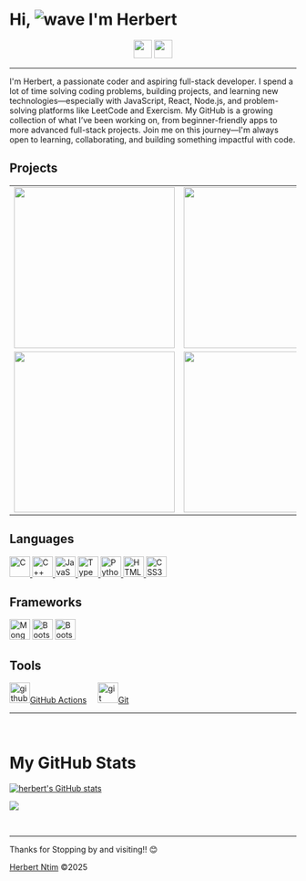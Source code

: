 # Hi, ![wave](https://user-images.githubusercontent.com/18350557/176309783-0785949b-9127-417c-8b55-ab5a4333674e.gif) I'm Herbert

<p align="center">
<a href="www.linkedin.com/in/hntim" target="_blank" rel="noreferrer"><img src="https://raw.githubusercontent.com/danielcranney/readme-generator/main/public/icons/socials/linkedin.svg" width="32" height="32" /></a>
<a href="https://www.github.com/HerbertNtim" target="_blank" rel="noreferrer"><img src="https://raw.githubusercontent.com/danielcranney/readme-generator/main/public/icons/socials/github.svg" width="32" height="32" /></a>
</p>

<hr/>
I'm Herbert, a passionate coder and aspiring full-stack developer. I spend a lot of time solving coding problems, building projects, and learning new technologies—especially with JavaScript, React, Node.js, and problem-solving platforms like LeetCode and Exercism. My GitHub is a growing collection of what I’ve been working on, from beginner-friendly apps to more advanced full-stack projects. Join me on this journey—I'm always open to learning, collaborating, and building something impactful with code.

<br/>

## Projects

<table>
  <tr>
    <td valign="top">
    <a href="https://github.com/HerbertNtim/react-admin-dashboard"><img width="282" src="https://github.com/HerbertNtim/finished_projects_images/blob/main/react-admin-dashboard.png"></a>
    </td>
    <td valign="top">
    <a href="https://github.com/HerbertNtim/react-admin-dashboard"><img width="282" src="https://github.com/HerbertNtim/finished_projects_images/blob/main/react-admin-dashboard.png"></a>
    </td>
  </tr>
  <tr>
    <td valign="top">
    <a href="https://github.com/HerbertNtim/react-admin-dashboard"><img width="282" src="https://github.com/HerbertNtim/finished_projects_images/blob/main/react-admin-dashboard.png"></a>
    </td>
    <td valign="top">
    <a href="https://github.com/HerbertNtim/react-admin-dashboard"><img width="282" src="https://github.com/HerbertNtim/finished_projects_images/blob/main/react-admin-dashboard.png"></a>
    </td>
  </tr>
</table>

## Languages

<p>
  <a href="https://docs.microsoft.com/en-us/cpp/?view=msvc-170" target="_blank" rel="noreferrer">
    <img src="https://raw.githubusercontent.com/danielcranney/readme-generator/main/public/icons/skills/c-colored.svg" width="36" height="36" alt="C" />
  </a>
  <a href="https://docs.microsoft.com/en-us/cpp/?view=msvc-170" target="_blank" rel="noreferrer">
    <img src="https://raw.githubusercontent.com/danielcranney/readme-generator/main/public/icons/skills/cplusplus-colored.svg" width="36" height="36" alt="C++" />
  </a>
  <a href="https://developer.mozilla.org/en-US/docs/Web/JavaScript" target="_blank" rel="noreferrer">
    <img src="https://raw.githubusercontent.com/danielcranney/readme-generator/main/public/icons/skills/javascript-colored.svg" width="36" height="36" alt="JavaScript" />
  </a>
  <a href="https://www.typescriptlang.org/" target="_blank" rel="noreferrer">
    <img src="https://raw.githubusercontent.com/danielcranney/readme-generator/main/public/icons/skills/typescript-colored.svg" width="36" height="36" alt="TypeScript" />
  </a>
  <a href="https://www.python.org/" target="_blank" rel="noreferrer">
    <img src="https://raw.githubusercontent.com/danielcranney/readme-generator/main/public/icons/skills/python-colored.svg" width="36" height="36" alt="Python" />
  </a>
  <a href="https://developer.mozilla.org/en-US/docs/Glossary/HTML5" target="_blank" rel="noreferrer">
    <img src="https://raw.githubusercontent.com/danielcranney/readme-generator/main/public/icons/skills/html5-colored.svg" width="36" height="36" alt="HTML5" />
  </a>
  <a href="https://www.w3.org/TR/CSS/#css" target="_blank" rel="noreferrer">
    <img src="https://raw.githubusercontent.com/danielcranney/readme-generator/main/public/icons/skills/css3-colored.svg" width="36" height="36" alt="CSS3" />
  </a>
</p>


## Frameworks

<p>
<!-- <a href="https://www.djangoproject.com/" target="_blank" rel="noreferrer"><img src="https://raw.githubusercontent.com/danielcranney/readme-generator/main/public/icons/skills/django.svg" width="36" height="36" alt="MongoDB" /></a> -->
<a href="https://www.django.com/" target="_blank" rel="noreferrer"><img src="https://raw.githubusercontent.com/danielcranney/readme-generator/main/public/icons/skills/react-colored.svg" width="36" height="36" alt="MongoDB" /></a> 
<a href="https://tailwindcss.com/" target="_blank" rel="noreferrer"><img src="https://raw.githubusercontent.com/danielcranney/readme-generator/main/public/icons/skills/tailwindcss-colored.svg" width="36" height="36" alt="Bootstrap" /></a>
<a href="https://getbootstrap.com/" target="_blank" rel="noreferrer"><img src="https://raw.githubusercontent.com/danielcranney/readme-generator/main/public/icons/skills/bootstrap-colored.svg" width="36" height="36" alt="Bootstrap" /></a>
</p>

## Tools

<p >
<a href="github action" target="_blank" rel="noreferrer"><img src="https://svgmix.com/uploads/07f535-github-actions.svg" width="36" height="36" alt="github actions" />GitHub Actions</a>
&nbsp;&nbsp;&nbsp;
<a href="https://www.git.com/" target="_blank" rel="noreferrer"><img src="https://1000logos.net/wp-content/uploads/2020/08/Git-Logo-500x313.jpg" width="36" height="36" alt="git" />Git</a>
</p>

---

<br/>

# My GitHub Stats

<a href="http://www.github.com/HerbertNtim"><img src="https://github-readme-stats.vercel.app/api?username=HerbertNtim&theme=onedark&hide_border=false&include_all_commits=true&count_private=true" alt="herbert's GitHub stats" /></a>

<a href="https://github.com/HerbertNtim" align="left"><img src="https://github-readme-stats.vercel.app/api/top-langs/?username=HerbertNtim&theme=onedark&hide_border=false&include_all_commits=true&count_private=true&layout=compact"/>
</a>

<br>

---

<p align="center">
<p>Thanks for Stopping by and visiting!! 😊</p>
<a href="https://github.com/HerbertNtim">Herbert Ntim</a>
©2025
</p>
